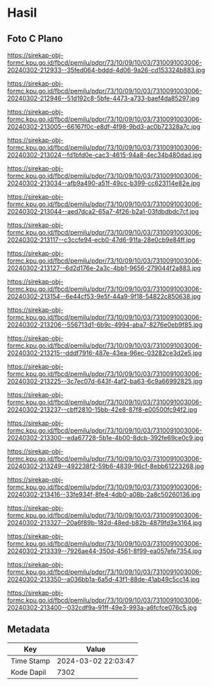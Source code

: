 # Hasil

## Foto C Plano

https://sirekap-obj-formc.kpu.go.id/fbcd/pemilu/pdpr/73/10/09/10/03/7310091003006-20240302-212933--35fed064-bddd-4d06-9a26-cd153324b883.jpg

https://sirekap-obj-formc.kpu.go.id/fbcd/pemilu/pdpr/73/10/09/10/03/7310091003006-20240302-212946--51d192c8-5bfe-4473-a733-baef4da85297.jpg

https://sirekap-obj-formc.kpu.go.id/fbcd/pemilu/pdpr/73/10/09/10/03/7310091003006-20240302-213005--66167f0c-e8df-4f98-9bd3-ac0b72328a7c.jpg

https://sirekap-obj-formc.kpu.go.id/fbcd/pemilu/pdpr/73/10/09/10/03/7310091003006-20240302-213024--fd1bfd0e-cac3-4615-94a8-4ec34b480dad.jpg

https://sirekap-obj-formc.kpu.go.id/fbcd/pemilu/pdpr/73/10/09/10/03/7310091003006-20240302-213034--afb9a490-a51f-49cc-b399-cc623114e82e.jpg

https://sirekap-obj-formc.kpu.go.id/fbcd/pemilu/pdpr/73/10/09/10/03/7310091003006-20240302-213044--aed7dca2-65a7-4f26-b2a1-03fdbdbdc7cf.jpg

https://sirekap-obj-formc.kpu.go.id/fbcd/pemilu/pdpr/73/10/09/10/03/7310091003006-20240302-213117--c3ccfe94-ecb0-47d6-91fa-28e0cb9e84ff.jpg

https://sirekap-obj-formc.kpu.go.id/fbcd/pemilu/pdpr/73/10/09/10/03/7310091003006-20240302-213127--6d2d176e-2a3c-4bb1-9656-279044f2a883.jpg

https://sirekap-obj-formc.kpu.go.id/fbcd/pemilu/pdpr/73/10/09/10/03/7310091003006-20240302-213154--6e44cf53-9e5f-44a9-9f18-54822c850638.jpg

https://sirekap-obj-formc.kpu.go.id/fbcd/pemilu/pdpr/73/10/09/10/03/7310091003006-20240302-213206--556713d1-6b9c-4994-aba7-8276e0eb9f85.jpg

https://sirekap-obj-formc.kpu.go.id/fbcd/pemilu/pdpr/73/10/09/10/03/7310091003006-20240302-213215--dddf7916-487e-43ea-96ec-03282ce3d2e5.jpg

https://sirekap-obj-formc.kpu.go.id/fbcd/pemilu/pdpr/73/10/09/10/03/7310091003006-20240302-213225--3c7ec07d-643f-4af2-ba63-6c9a66992825.jpg

https://sirekap-obj-formc.kpu.go.id/fbcd/pemilu/pdpr/73/10/09/10/03/7310091003006-20240302-213237--cbff2810-15bb-42e8-87f8-e00500fc94f2.jpg

https://sirekap-obj-formc.kpu.go.id/fbcd/pemilu/pdpr/73/10/09/10/03/7310091003006-20240302-213300--eda67728-5b1e-4b00-8dcb-392fe69ce0c9.jpg

https://sirekap-obj-formc.kpu.go.id/fbcd/pemilu/pdpr/73/10/09/10/03/7310091003006-20240302-213249--492238f2-59b6-4839-96cf-8ebb61223268.jpg

https://sirekap-obj-formc.kpu.go.id/fbcd/pemilu/pdpr/73/10/09/10/03/7310091003006-20240302-213416--33fe934f-8fe4-4db0-a08b-2a8c50260136.jpg

https://sirekap-obj-formc.kpu.go.id/fbcd/pemilu/pdpr/73/10/09/10/03/7310091003006-20240302-213327--20a6f89b-182d-48ed-b82b-4879fd3e3164.jpg

https://sirekap-obj-formc.kpu.go.id/fbcd/pemilu/pdpr/73/10/09/10/03/7310091003006-20240302-213339--7926ae44-350d-4561-8f99-ea057efe7354.jpg

https://sirekap-obj-formc.kpu.go.id/fbcd/pemilu/pdpr/73/10/09/10/03/7310091003006-20240302-213350--a036bb1a-6a5d-43f1-88de-41ab49c5cc14.jpg

https://sirekap-obj-formc.kpu.go.id/fbcd/pemilu/pdpr/73/10/09/10/03/7310091003006-20240302-213400--032cdf9a-91ff-49e3-993a-a6fcfce076c5.jpg


## Metadata

| Key        | Value               |
| ---------- | ------------------- |
| Time Stamp | 2024-03-02 22:03:47 |
| Kode Dapil | 7302                |



